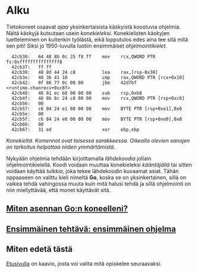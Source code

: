# Alku
Tietokoneet osaavat _ajaa_ yksinkertaisista käskyistä koostuvia ohjelmia. Näitä käskyjä kutsutaan usein _konekieleksi_. Konekielisten käskyjen luetteleminen on kuitenkin työlästä, eikä lopputulos edes aina tee sitä mitä sen piti! Siksi jo 1950-luvulla luotiin ensimmäiset _ohjelmointikielet_.

```
  42cb30:	64 48 8b 0c 25 f8 ff 	mov    rcx,QWORD PTR fs:0xfffffffffffffff8
  42cb37:	ff ff 
  42cb39:	48 8d 44 24 c8       	lea    rax,[rsp-0x38]
  42cb3e:	48 3b 41 10          	cmp    rax,QWORD PTR [rcx+0x10]
  42cb42:	0f 86 77 0c 00 00    	jbe    42d7bf <runtime.chanrecv+0xc8f>
  42cb48:	48 81 ec b8 00 00 00 	sub    rsp,0xb8
  42cb4f:	48 8b 8c 24 c8 00 00 	mov    rcx,QWORD PTR [rsp+0xc8]
  42cb56:	00 
  42cb57:	c6 84 24 e1 00 00 00 	mov    BYTE PTR [rsp+0xe1],0x0
  42cb5e:	00 
  42cb5f:	c6 84 24 e0 00 00 00 	mov    BYTE PTR [rsp+0xe0],0x0
  42cb66:	00 
  42cb67:	31 ed                	xor    ebp,ebp
```
_Konekieltä. Komennot ovat toisessa sarakkeessa. Oikealla olevien sanojen on tarkoitus helpottaa niiden ymmärtämistä._

Nykyään ohjelmia tehdään kirjoittamalla _lähdekoodia_ jollain ohjelmointikielellä. Koodi voidaan muuttaa konekieleksi _kääntäjällä_ tai sitten voidaan käyttää _tulkkia_, joka tekee lähdekoodin kuvaamat asiat. Tähän oppaaseen on valittu kieli nimeltä __Go__, koska se on yksinkertainen, sillä on vaikea tehdä vahingossa muuta kuin mitä halusi tehdä ja sillä ohjelmointi on niin miellyttävää, että monet käyttävät sitä.

## [Miten asennan Go:n koneelleni?](setup.md)
## [Ensimmäinen tehtävä: ensimmäinen ohjelma](../tehtävät/helloworld.md)

## Miten edetä tästä
[Etusivulla](../README.md) on kaavio, josta voi valita mitä opiskelee seuraavaksi.
